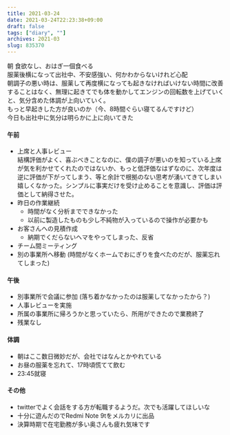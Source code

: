 ```yaml
---
title: 2021-03-24
date: 2021-03-24T22:23:38+09:00
draft: false
tags: ["diary", ""]
archives: 2021-03
slug: 835370
---
```

朝 食欲なし、おはぎ一個食べる  
服薬後横になって出社中、不安感強い、何かわからないけれど心配  
朝調子の悪い時は、服薬して再度横になっても起きなければいけない時間に改善することはなく、無理に起きてでも体を動かしてエンジンの回転数を上げていくと、気分含めた体調が上向いていく。  
もっと早起きした方が良いのか（今、8時間ぐらい寝てるんですけど）  
今日も出社中に気分は明らかに上に向いてきた
#### 午前
- 上席と人事レビュー  
結構評価がよく、喜ぶべきことなのに、僕の調子が悪いのを知っている上席が気を利かせてくれたのではないか、もっと低評価なはずなのに、次年度は逆に評価が下がってしまう、等と余計で根拠のない思考が湧いてきてしまい嬉しくなかった。シンプルに事実だけを受け止めることを意識し、評価は評価として納得させた。
- 昨日の作業継続
  - 時間がなく分析までできなかった
  - 以前に製造したものも少し不純物が入っているので操作が必要かも
- お客さんへの見積作成
  - 納期でくだらないヘマをやってしまった、反省
- チーム間ミーティング
- 別の事業所へ移動 (時間がなくホームでおにぎりを食べたのだが、服薬忘れてしまった)
#### 午後
- 別事業所で会議に参加 (落ち着かなかったのは服薬してなかったから？)
- 人事レビューを実施
- 所属の事業所に帰ろうかと思っていたら、所用ができたので業務終了
- 残業なし
#### 体調
- 朝はここ数日微妙だが、会社ではなんとかやれている
- お昼の服薬を忘れて、17時頃慌てて飲む
- 23:45就寝
#### その他
- twitterでよく会話をする方が転職するようだ。次でも活躍してほしいな
- 十分に遊んだのでRedmi Note 9tをメルカリに出品
- 決算時期で在宅勤務が多い奥さんも疲れ気味です